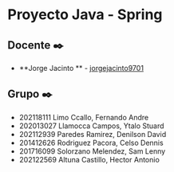 # Proyecto Java - Spring

## Docente ✒️

* **Jorge Jacinto ** - [jorgejacinto9701](https://github.com/jorgejacinto9701)

## Grupo  ✒️
* 202118111 Limo Ccallo, Fernando Andre
* 202013027 Llamocca Campos, Ytalo Stuard
* 202112939 Paredes Ramirez, Denilson David
* 201412626 Rodriguez Pacora, Celso Dennis
* 201716099 Solorzano Melendez, Sam Lenny
* 202122569 Altuna Castillo, Hector Antonio

